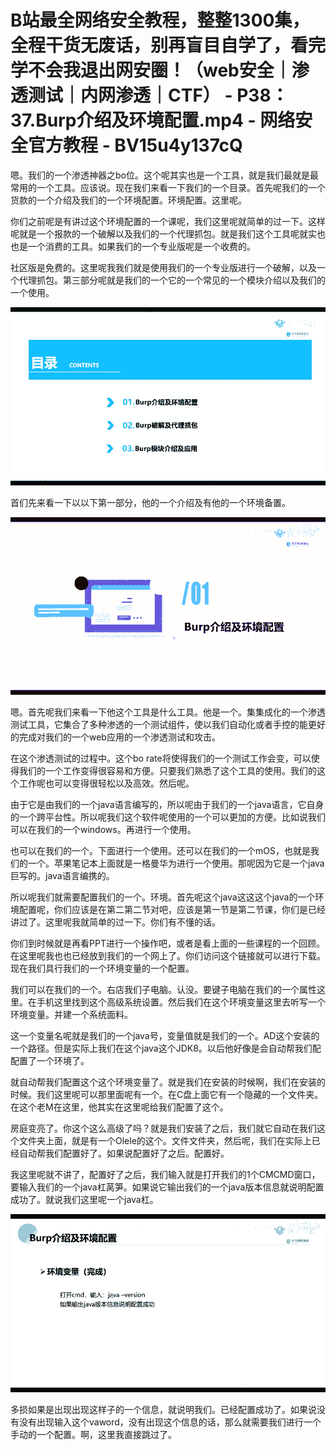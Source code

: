 # B站最全网络安全教程，整整1300集，全程干货无废话，别再盲目自学了，看完学不会我退出网安圈！（web安全｜渗透测试｜内网渗透｜CTF） - P38：37.Burp介绍及环境配置.mp4 - 网络安全官方教程 - BV15u4y137cQ

嗯。我们的一个渗透神器之bo位。这个呢其实也是一个工具，就是我们最就是最常用的一个工具。应该说。现在我们来看一下我们的一个目录。首先呢我们的一个货款的一个介绍及我们的一个环境配置。环境配置。这里呢。

你们之前呢是有讲过这个环境配置的一个课呢，我们这里呢就简单的过一下。这样呢就是一个报款的一个破解以及我们的一个代理抓包。就是我们这个工具呢就实也也是一个消费的工具。如果我们的一个专业版呢是一个收费的。

社区版是免费的。这里呢我我们就是使用我们的一个专业版进行一个破解，以及一个代理抓包。第三部分呢就是我们的一个它的一个常见的一个模块介绍以及我们的一个使用。



![](img/0557504acb8cb3d2933b137fc9a126b3_1.png)

首们先来看一下以以下第一部分，他的一个介绍及有他的一个环境备置。

![](img/0557504acb8cb3d2933b137fc9a126b3_3.png)

嗯。首先呢我们来看一下他这个工具是什么工具。他是一个。集集成化的一个渗透测试工具，它集合了多种渗透的一个测试组件，使以我们自动化或者手控的能更好的完成对我们的一个web应用的一个渗透测试和攻击。

在这个渗透测试的过程中。这个bo rate将使得我们的一个测试工作会变，可以使得我们的一个工作变得很容易和方便。只要我们熟悉了这个工具的使用。我们的这个工作呢也可以变得很轻松以及高效。然后呢。

由于它是由我们的一个java语言编写的，所以呢由于我们的一个java语言，它自身的一个跨平台性。所以呢我们这个软件呢使用的一个可以更加的方便。比如说我们可以在我们的一个windows。再进行一个使用。

也可以在我们的一个。下面进行一个使用。还可以在我们的一个mOS，也就是我们的一个。苹果笔记本上面就是一格曼华为进行一个使用。那呢因为它是一个java巨写的。java语言编携的。

所以呢我们就需要配置我们的一个。环境。首先呢这个java这这这个java的一个环境配置呢，你们应该是在第二第二节对吧，应该是第一节是第二节课，你们是已经讲过了。这里呢我就简单的过一下。你们有不懂的话。

你们到时候就是再看PPT进行一个操作吧，或者是看上面的一些课程的一个回顾。在这里呢我也也已经放到我们的一个网上了。你们访问这个链接就可以进行下载。现在我们具行我们的一个环境变量的一个配置。

我们可以在我们的一个。右店我们子电脑。认没。要键子电脑在我们的一个属性这里。在手机这里找到这个高级系统设置。然后我们在这个环境变量这里去听写一个环境变量。并建一个系统面料。

这一个变量名呢就是我们的一个java号，变量值就是我们的一个。AD这个安装的一个路径。但是实际上我们在这个java这个JDK8。以后他好像是会自动帮我们配配置了一个环境了。

就自动帮我们配置这个这个环境变量了。就是我们在安装的时候啊，我们在安装的时候。我们这里呢可以那里面呢有一个。在C盘上面它有一个隐藏的一个文件夹。在这个老M在这里，他其实在这里呢给我们配置了这个。

房庭变亮了。你这个这么高级了吗？就是我们安装了之后，我们就它自动在我们这个文件夹上面，就是有一个Olele的这个。文件文件夹，然后呢，我们在实际上已经自动帮我们配置好了。如果说配置好了之后。配置好。

我这里呢就不讲了，配置好了之后，我们输入就是打开我们的1个CMCMD窗口，要输入我们的一个java杠莴笋。如果说它输出我们的一个java版本信息就说明配置成功了。就说我们这里呢一个java杠。



![](img/0557504acb8cb3d2933b137fc9a126b3_5.png)

多损如果是出现出现这样子的一个信息，就说明我们。已经配置成功了。如果说没有没有出现输入这个vaword，没有出现这个信息的话，那么就需要我们进行一个手动的一个配置。啊，这里我直接跳过了。

